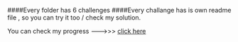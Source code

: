 ####Every folder has 6 challenges
####Every challange has is own readme file , so you can try it too / check my solution.

You can check my progress --->>> [click here](https://freecodecamp.org/vestemeansorin91)

